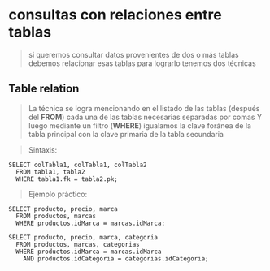 # consultas con relaciones entre tablas

> si queremos consultar datos provenientes de dos o más tablas debemos relacionar esas tablas
> para lograrlo tenemos dos técnicas


## Table relation

> La técnica se logra mencionando en el listado de las tablas (después del **FROM**) cada una de las tablas necesarias separadas por comas
> Y luego mediante un filtro (**WHERE**)
> igualamos la clave foránea de la tabla principal 
> con la clave primaria de la tabla secundaria

> Sintaxis: 

    SELECT colTabla1, colTabla1, colTabla2
      FROM tabla1, tabla2  
      WHERE tabla1.fk = tabla2.pk;  


> Ejemplo práctico: 

    SELECT producto, precio, marca  
      FROM productos, marcas  
      WHERE productos.idMarca = marcas.idMarca;  

    SELECT producto, precio, marca, categoria  
      FROM productos, marcas, categorias   
      WHERE productos.idMarca = marcas.idMarca  
        AND productos.idCategoria = categorias.idCategoria;   

 